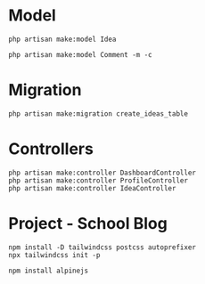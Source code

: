
#   Model

    php artisan make:model Idea

    php artisan make:model Comment -m -c

#   Migration

    php artisan make:migration create_ideas_table

#   Controllers

    php artisan make:controller DashboardController
    php artisan make:controller ProfileController
    php artisan make:controller IdeaController

#   Project - School Blog

    npm install -D tailwindcss postcss autoprefixer
    npx tailwindcss init -p

    npm install alpinejs


